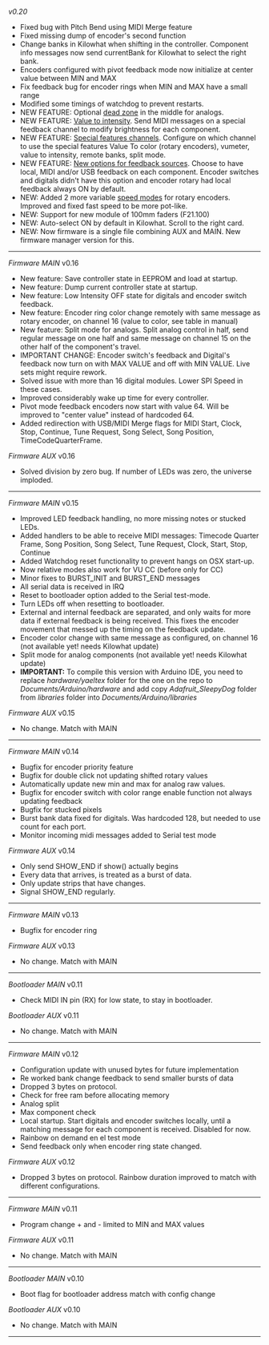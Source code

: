 *v0.20*
- Fixed bug with Pitch Bend using MIDI Merge feature
- Fixed missing dump of encoder's second function
- Change banks in Kilowhat when shifting in the controller. Component info messages now send currentBank for Kilowhat to select the right bank.
- Encoders configured with pivot feedback mode now initialize at center value between MIN and MAX
- Fix feedback bug for encoder rings when MIN and MAX have a small range
- Modified some timings of watchdog to prevent restarts.
- NEW FEATURE: Optional [dead zone](https://docs.google.com/document/d/13jk2V8_aGEV3KC9KqYWe2OicseXhESRUln3eTYHGY6o/edit#bookmark=id.pmkbazse6x5h) in the middle for analogs.
- NEW FEATURE: [Value to intensity](https://docs.google.com/document/d/13jk2V8_aGEV3KC9KqYWe2OicseXhESRUln3eTYHGY6o/edit#bookmark=id.nj3a15nyemqx). Send MIDI messages on a special feedback channel to modify brightness for each component.
- NEW FEATURE: [Special features channels](https://docs.google.com/document/d/13jk2V8_aGEV3KC9KqYWe2OicseXhESRUln3eTYHGY6o/edit#bookmark=id.1abxvh1ar05x). Configure on which channel to use the special features Value To color (rotary encoders), vumeter, value to intensity, remote banks, split mode.
- NEW FEATURE: [New options for feedback sources](https://docs.google.com/document/d/13jk2V8_aGEV3KC9KqYWe2OicseXhESRUln3eTYHGY6o/edit#bookmark=id.urfnii3oa3jq). Choose to have local, MIDI and/or USB feedback on each component. Encoder switches and digitals didn't have this option and encoder rotary had local feedback always ON by default.
- NEW: Added 2 more variable [speed modes](https://docs.google.com/document/d/13jk2V8_aGEV3KC9KqYWe2OicseXhESRUln3eTYHGY6o/edit#bookmark=id.ea6z1a44glcp) for rotary encoders. Improved and fixed fast speed to be more pot-like.
- NEW: Support for new module of 100mm faders (F21.100)
- NEW: Auto-select ON by default in Kilowhat. Scroll to the right card.
- NEW: Now firmware is a single file combining AUX and MAIN. New firmware manager version for this.
---

*Firmware MAIN*
v0.16
- New feature: Save controller state in EEPROM and load at startup.
- New feature: Dump current controller state at startup.
- New feature: Low Intensity OFF state for digitals and encoder switch feedback.
- New feature: Encoder ring color change remotely with same message as rotary encoder, on channel 16 (value to color, see table in manual)
- New feature: Split mode for analogs. Split analog control in half, send regular message on one half and same message on channel 15 on the other half of the component's travel.
- IMPORTANT CHANGE: Encoder switch's feedback and Digital's feedback now turn on with MAX VALUE and off with MIN VALUE. Live sets might require rework.
- Solved issue with more than 16 digital modules. Lower SPI Speed in these cases.
- Improved considerably wake up time for every controller.
- Pivot mode feedback encoders now start with value 64. Will be improved to "center value" instead of hardcoded 64.
- Added redirection with USB/MIDI Merge flags for MIDI Start, Clock, Stop, Continue, Tune Request, Song Select, Song Position, TimeCodeQuarterFrame.

*Firmware AUX*
v0.16
- Solved division by zero bug. If number of LEDs was zero, the universe imploded.

-------------

*Firmware MAIN*
v0.15
- Improved LED feedback handling, no more missing notes or stucked LEDs.
- Added handlers to be able to receive MIDI messages: Timecode Quarter Frame, Song Position, Song Select, Tune Request, Clock, Start, Stop, Continue
- Added Watchdog reset functionality to prevent hangs on OSX start-up.
- Now relative modes also work for VU CC (before only for CC)
- Minor fixes to BURST_INIT and BURST_END messages
- All serial data is received in IRQ 
- Reset to bootloader option added to the Serial test-mode.
- Turn LEDs off when resetting to bootloader.
- External and internal feedback are separated, and only waits for more data if external feedback is being received. This fixes the encoder movement that messed up the timing on the feedback update.
- Encoder color change with same message as configured, on channel 16 (not available yet! needs Kilowhat update)
- Split mode for analog components (not available yet! needs Kilowhat update)
- **IMPORTANT:** To compile this version with Arduino IDE, you need to replace *hardware/yaeltex* folder for the one on the repo to *Documents/Arduino/hardware* and add copy *Adafruit_SleepyDog* folder from *libraries* folder into *Documents/Arduino/libraries*

*Firmware AUX*
v0.15
- No change. Match with MAIN

-------------

*Firmware MAIN*
v0.14
- Bugfix for encoder priority feature
- Bugfix for double click not updating shifted rotary values
- Automatically update new min and max for analog raw values.
- Bugfix for encoder switch with color range enable function not always updating feedback
- Bugfix for stucked pixels
- Burst bank data fixed for digitals. Was hardcoded 128, but needed to use count for each port.
- Monitor incoming midi messages added to Serial test mode

*Firmware AUX*
v0.14
- Only send SHOW_END if show() actually begins
- Every data that arrives, is treated as a burst of data. 
- Only update strips that have changes.
- Signal SHOW_END regularly.

-------------

*Firmware MAIN*
v0.13
- Bugfix for encoder ring

*Firmware AUX*
v0.13
- No change. Match with MAIN

-------------

*Bootloader MAIN*
v0.11
- Check MIDI IN pin (RX) for low state, to stay in bootloader.

*Bootloader AUX*
v0.11
- No change. Match with MAIN

-------------

*Firmware MAIN*
v0.12
- Configuration update with unused bytes for future implementation
- Re worked bank change feedback to send smaller bursts of data 
- Dropped 3 bytes on protocol.
- Check for free ram before allocating memory
- Analog split
- Max component check
- Local startup. Start digitals and encoder switches locally, until a matching message for each component is received. Disabled for now.
- Rainbow on demand en el test mode
- Send feedback only when encoder ring state changed.

*Firmware AUX*
v0.12
- Dropped 3 bytes on protocol. Rainbow duration improved to match with different configurations.

-------------

*Firmware MAIN*
v0.11
- Program change + and - limited to MIN and MAX values

*Firmware AUX*
v0.11
- No change. Match with MAIN

-------------

*Bootloader MAIN*
v0.10
- Boot flag for bootloader address match with config change

*Bootloader AUX*
v0.10
- No change. Match with MAIN

-------------
